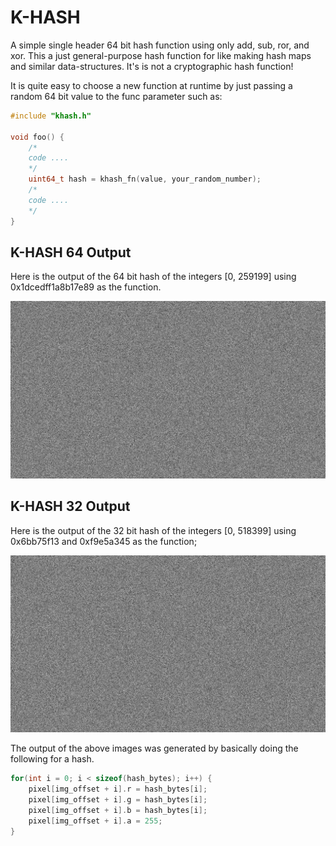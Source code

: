 # K-HASH
A simple single header 64 bit hash function using only add, sub, ror, and xor. This a just general-purpose hash function for like making hash maps and similar data-structures. It's is not a cryptographic hash function!

It is quite easy to choose a new function at runtime by just passing a random 64 bit value to the func parameter such as:
```C
#include "khash.h"

void foo() {
    /*
    code ....
    */
    uint64_t hash = khash_fn(value, your_random_number);
    /*
    code ....
    */
}

```
## K-HASH 64 Output
Here is the output of the 64 bit hash of the integers \[0, 259199\] using 0x1dcedff1a8b17e89 as the function.

<img src="./khash64-fn-1dcedff1a8b17e89.png" alt="drawing" width="800"/>

## K-HASH 32 Output

Here is the output of the 32 bit hash of the integers \[0, 518399\] using 0x6bb75f13 and 0xf9e5a345 as the function;

<img src="./khash32-fn1-6bb75f13-fn2-f9e5a345.png" alt="drawing" width="800"/>

The output of the above images was generated by basically doing the following for a hash.

```C
for(int i = 0; i < sizeof(hash_bytes); i++) {
    pixel[img_offset + i].r = hash_bytes[i];
    pixel[img_offset + i].g = hash_bytes[i];
    pixel[img_offset + i].b = hash_bytes[i];
    pixel[img_offset + i].a = 255;
}
```

